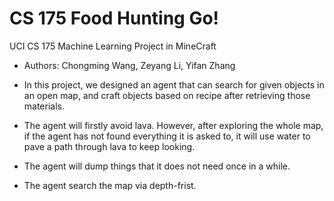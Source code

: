 # CS 175 Food Hunting Go!
UCI CS 175 Machine Learning Project in MineCraft
- Authors: Chongming Wang, Zeyang Li, Yifan Zhang

- In this project, we designed an agent that can search for given objects in an open map, and craft objects based on recipe after retrieving those materials. 
- The agent will firstly avoid lava. However, after exploring the whole map, if the agent has not found everything it is asked to, 
  it will use water to pave a path through lava to keep looking. 
- The agent will dump things that it does not need once in a while. 
- The agent search the map via depth-frist. 
